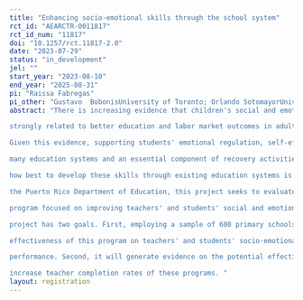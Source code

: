```yaml
---
title: "​​Enhancing socio-emotional skills through the school system"
rct_id: "AEARCTR-0011817"
rct_id_num: "11817"
doi: "10.1257/rct.11817-2.0"
date: "2023-07-29"
status: "in_development"
jel: ""
start_year: "2023-08-10"
end_year: "2025-08-31"
pi: "Raissa Fabregas"
pi_other: "Gustavo  BobonisUniversity of Toronto; Orlando SotomayorUniversity of Puerto Rico; Roman  ZarateUniversity of Toronto"
abstract: "There is increasing evidence that children's social and emotional health and associated skills and mindsets are
strongly related to better education and labor market outcomes in adulthood (Deming 2017, Jackson et al., 2020).
Given this evidence, supporting students' emotional regulation, self-efficacy, and social skills are priorities for
many education systems and an essential component of recovery activities after the COVID-19 pandemic. Yet,
how best to develop these skills through existing education systems is an open policy question. In partnership with
the Puerto Rico Department of Education, this project seeks to evaluate a teacher professional development
program focused on improving teachers' and students' social and emotional well-being and associated skills. The
project has two goals. First, employing a sample of 600 primary schools, it will experimentally evaluate the
effectiveness of this program on teachers' and students' socio-emotional outcomes and students' academic
performance. Second, it will generate evidence on the potential effectiveness and costs of non-financial incentives that could  
increase teacher completion rates of these programs. "
layout: registration
---
```


